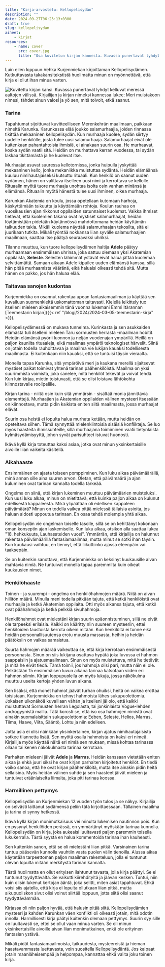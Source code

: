 ```yaml
---
title: "Kirja-arvostelu: Kellopelisydän"
description: ""
date: 2024-09-27T06:23:13+0300
draft: true
slug: kellopelisydan
aiheet:
    - kirjat
resources:
    - name: cover
      src: cover.jpg
      title: "Osa kuvitetun kirjan kannesta. Kuvassa punertavat lyhdyt kelluvat meressä aaltojen välissä. Näkyy kirjailijan nimi ja osa kirjan nimestä."
---
```

Luin eilen loppuun Vehka Kurjenmiekan kirjoittaman Kellopelisydämen. Kutkuttavasta takakansitekstistä huolimatta minun on myönnettävä, että kirja ei ollut ihan minua varten.

<!--more-->

![Kuvitettu kirjan kansi. Kuvassa punertavat lyhdyt kelluvat meressä aaltojen välissä. Kirjailijan ja kirjan nimeksi kannessa lukee: Meri muistakoon nimesi, tähdet sinun valosi ja yö sen, mitä toivoit, etkä saanut.](kansi.jpg)

### Tarina
Tapahtumat sijoittuvat kuvitteelliseen Merenkehrän maailmaan, paikkaan nimeltä Karunka. Karunkassa elää joukko salamurhaajia, joiden rinnassa tikittää mekaaninen kellopelisydän. Kun murhaaja kuolee, sydän siirtyy uudelle henkilölle, josta tulee uusi salamurhaaja. Salamurhaajat eivät ole kuitenkaan pahantahtoisia ihmisiä, ei ainakaan suurin osa. He murhaavat, koska sydän vaatii sitä. Heidän on murhattava kerran vuodessa, tai sydän lakkaa tikittämästä ja he kuolevat itse.

Murhaajat asuvat suuressa kellotornissa, jonka huipulla jyskyttää mekaaninen kello, jonka mekaniikka muistuttaa sydäntä. Heidän elämäänsä kuuluu nimihautajaiseksi kutsuttu rituaali. Kun henkilö on saanut uuden sydämen, hänen on valittava itselleen uusi nimi ja kerrottava se kellolle. Rituaalin myötä tuore murhaaja unohtaa isolta osin vanhan minänsä ja elämänsä. Rituaalin myötä hänestä tulee uusi ihminen, oikea murhaaja.

Karunkan Akatemia on koulu, jossa opetellaan kutomaan harhoja, käskyttämään taikuutta ja käyttämään rohtoja. Koulun rauhaa on vuosikausien ajan rikkonut oppilaiden satunnaiset kuolemat. Vaikka ihmiset tietävät, että kuolemien takana ovat mystiset salamurhaajat, heidän löytämistään pidetään käytännössä mahdottomana heidän käyttämän taikuuden takia. Mikäli kuolema näyttää salamurhaajan tekosilta, sitä ei juurikaan tutkita. Mikäli työntää nokkansa liian syvälle salamurhaajien maailmaan, saattaa itse päätyä seuraavaksi uhriksi.

Tilanne muuttuu, kun tuore kellopelisydämen haltija **Adele** päätyy murhaamaan ensimmäisen uhrinsa, joka sattuu olemaan yksi Akatemian oppilaista, **Seleste**. Selesten lähimmät ystävät eivät halua jättää kuolemaa selvittämättä. Samaan aikaan Adele kipuilee uuden elämänsä kanssa, sillä hän pitää murhaamista vääränä, eikä haluaisi oikeasti tehdä sitä. Mutta hänen on pakko, jos hän haluaa elää.

### Taitavaa sanojen kudontaa
Kurjenmiekka on osannut rakentaa upean fantasiamaailman ja käyttää sen kuvailuun suomenkieltä uskomattoman taitavasti. Kielellä leikittely tuo itselleni mieleen aikaisemmin tänä vuonna lukemani Emmi Itärannan [Teemestarin kirjan]({{< ref "/blogi/2024/2024-03-05-teemestarin-kirja" >}}).

Kellopelisydämessä on mukava tunnelma. Kurinkasta ja sen asukkaiden elämästä tuli itselleni mieleen Taru sormusten herrasta -maailman hobitit. Heidän elämänsä pyörii luonnon ja neljän vuodenajan ympärillä. Heillä on paljon kauniita rituaaleja, eikä maailmaa ympäröi teknologiset härvelit. Siinä on jotain todella rauhoittavaa ja maailma vie lukijan kauaksi todellisesta maailmasta. Ei kuitenkaan niin kauaksi, että se tuntuisi täysin vieraalta.

Monella tapaa Karunka, sitä ympäröivä meri ja kaukana merellä sijaitsevat mystiset paikat toimivat yhtenä tarinan päähenkilöistä. Maailma on yksi suurimmista voimista, joka sanelee, mitä henkilöt tekevät ja voivat tehdä. Kun luin kirjaa, mietin toistuvasti, että se olisi loistava lähtökohta kiinnostavalle roolipelille.

Kirjan tarina - niiltä osin kuin sitä ymmärsin - sisältää monia jännittäviä elementtejä. Murhaajien ja Akatemian oppilaiden välinen mysteeri itsessään on kiinnostava, mutta pidin kaikista eniten siitä maailmasta, jossa murhaajat elävät.

Suurin osa heistä ei lopulta halua murhata ketään, mutta heidän on opeteltava siihen. Tämä synnyttää mielenkiintoisia sisäisiä konflikteja. Se luo myös haasteita ihmissuhteille, sillä murhaajana toimiminen vaatii tietynlaista kylmäsydämisyyttä, johon syvät parisuhteet istuvat huonosti.

Ikävä kyllä kirja toteuttaa kaksi asiaa, jotka ovat minun yksinkertaisille aivoille liian vaikeita käsitellä.

### Aikahaaste
Ensimmäinen on ajasta toiseen pomppiminen. Kun luku alkaa päivämäärällä, minä annan sille aina suuren arvon. Oletan, että päivämäärä ja ajan kuluminen ovat tarinan kannalta todella tärkeää.

Ongelma on siinä, että kirjan lukeminen muuttuu päivämäärien muisteluksi. Kun uusi luku alkaa, minun on mietittävä, että kuinka paljon aikaa on kulunut edellisestä kappaleesta. Mikä ylipäätään oli edellisen kappaleen päivämäärä? Minun on todella vaikea pitää mielessä tällaisia asioita, jos haluan aidosti uppoutua tarinaan. En osaa tehdä molempia yhtä aikaa.

Kellopelisydän vie ongelman toiselle tasolle, sillä se on kehittänyt kokonaan oman konseptin ajan laskemiselle. Kun luku alkaa, otsikon alla saattaa lukea "18. hehkukuuta, Lauhasateiden vuosi". Ymmärrän, että kirjailija on halunnut rakentaa päivämäärillä fantasiamaailmaa, mutta minut se sotki ihan täysin. Kun kuukausi vaihtuu, en tiennyt, että liikuttiinko ajassa eteenpäin vai taaksepäin.

Se on kuitenkin sanottava, että Kurjenmiekka on keksinyt kuukausille aivan mahtavia nimiä. Ne tuntuivat monella tapaa paremmilta kuin oikeat kuukausien nimet.

### Henkilöhaaste
Toinen - ja suurempi - ongelma on henkilöhahmojen määrä. Niitä on aivan hillitön määrä. Minulla meni todella pitkään tajuta, että ketkä henkilöistä ovat murhaajia ja ketkä Akatemian oppilaita. Otti myös aikansa tajuta, että ketkä ovat päähahmoja ja ketkä pelkkiä sivuhahmoja.

Henkilöhahmot ovat mielestäni kirjan suurin epäonnistuminen, sillä ne eivät ole tarpeeksi erilaisia. Kaikki on kääritty niin suureen mysteeriin, ettei henkilöiden taustoista kerrota oikein mitään. Kun henkilöitä ei tunne eikä heidän persoonallisuutensa erotu muusta massasta, heihin ja heidän päätöksiin on vaikea samaistua.

Suurta hahmojen määrää vaikeuttaa se, että kirja kerrotaan ensimmäisestä persoonasta. Sinun on siis lukijana osattava hypätä joka luvussa ei hahmon saappaisiin ja ajatusmaailmaan. Sinun on myös muistettava, mitä he tietävät ja mitä he eivät tiedä. Tämä toimii, jos hahmoja olisi pari, mutta näin ei ole. Pelkästään 15 ensimmäisen luvun aikana tarinaa katsotaan viiden eri hahmon silmin. Kirjan loppupuolella on myös lukuja, jossa näkökulma muuttuu useita kertoja yhden luvun aikana.

Sen lisäksi, että monet hahmot jäävät turhan ohuiksi, heitä on vaikea erottaa toisistaan. Kurjenmiekka on tehnyt hahmoista lähes sukupuolettomia. Jokaisen ulkonäköä kuvaillaan vähän ja itselleni jäi olo, että kaikki muistuttavat Sormusten herran Legolasta, tai jonkinlaista Vogue-lehden androgyynistä mallia. Tätä korosti se, että iso osa hahmojen nimistä ovat ainakin suomalaisittain sukupuolettomia: Eeben, Seleste, Helios, Marras, Tiima, Haave, Viita, Sääntö, Lohtu ja niin edelleen.

Jotta asia ei olisi näinkään yksinkertainen, kirjan ajatus nimihautajaisista sotkee tilannetta lisää. Sen myötä osalla hahmoista on kaksi eri nimeä. Kirjailija myös käyttää näitä eri nimiä sen mukaan, missä kohtaa tarinassa ollaan tai kenen näkökulmasta tarinaa kerrotaan.

Parhaiten mieleeni jäivät **Adele** ja **Marras**. Heidän kanssaan vietetään eniten aikaa ja ehkä juuri siksi he ovat kirjan parhaiten kirjoitetut henkilöt. En tiedä voiko sanoa, että he ovat kirjan päähenkilöitä, mutta itse ainakin pidin heitä sellaisina. Myös heidän välinen suhde ja sen haasteet jäivät mieleen ja tuntuivat eräänlaiselta liimalta, joka piti tarinaa koossa.

### Harmillinen pettymys
Kellopelisydän on Kurjenmiekan 12 vuoden työn tulos ja se näkyy. Kirjailija on selvästi laittanut sydämensä peliin tätä kirjoittaessaan. Tällainen maailma ja tarina ei synny hetkessä.

Ikävä kyllä kirjan monimutkaisuus vei minulta lukemisen nautinnon pois. Kun en pysynyt henkilöiden perässä, en ymmärtänyt myöskään tarinaa kunnolla. Kellopelisydän on kirja, joka aukeaisi luultavasti paljon paremmin toisella lukukerralla. Tästä syystä en halua kommentoida tarinaa ihan kauheasti.

Sen kuitenkin sanon, että se oli mielestäni liian pitkä. Varsinainen tarina tuntuu pääsevän kunnolla vauhtiin vasta puolen välin tienoilla. Alussa aikaa käytetään tarpeettoman paljon maailman rakenteluun, jolla ei tuntunut olevan lopulta mitään merkitystä tarinan kannalta.

Tästä huolimatta en ollut erityisen ilahtunut tavasta, jolla kirja päättyi. Se ei tuntunut tyydyttävältä. Se vaikutti kiirehdityltä ja jäävän kesken. Tuntui, niin kuin olisin lukenut kertojan ääntä, joka selitti, miten asiat tapahtuvat. Ehkä voisi siis ajatella, että kirja ei lopulta ollutkaan liian pitkä, mutta alkupuoliskon sivut olisi voinut siirtää loppuun, jotta siitä olisi saanut tyydyttävämmän.

Kirjassa oli niin paljon hyvää, että halusin pitää siitä. Kellopelisydämien mysteeri ja kahden Karunkan väen konflikti oli oikeasti jotain, mitä odotin innolla. Harmillisesti kirja päätyi kuitenkin olemaan pettymys. Suurin syy sille on luultavasti se, ettei se ollut vaan minua varten. Se oli minun yksinkertaisille aivoille aivan liian monimutkainen, enkä ole erityinen fantasian ystävä.

Mikäli pidät fantasiamaailmoista, taikuudesta, mysteereistä ja hieman haastavammasta luettavasta, voin suositella Kellopelisydäntä. Jos kaipaat jotain maanläheisempää ja helpompaa, kannattaa ehkä valita joku toinen kirja.

